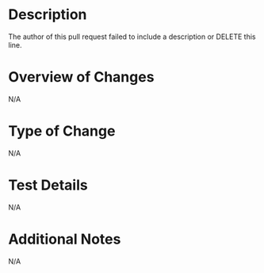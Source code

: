 # Description
<!-- Include a summary of the change and which issue is fixed. Also include relevant motivation and context. List any dependencies that are required for this change. -->

The author of this pull request failed to include a description or DELETE this line.

# Overview of Changes
<!-- Please include a bulleted list of changes here -->

N/A

# Type of Change
<!-- Please include the options below which are relevant. -->
<!--
- [ ] New feature
- [ ] Bug fix
- [ ] Refactor/Technical Debt
- [ ] Documentation Update
- [ ] Test case change
- [ ] This change requires a documentation update
- [ ] Other
-->

N/A

# Test Details
<!-- Please describe the tests that you ran to verify your changes. Provide instructions so we can reproduce. Please also list any relevant details for your test configuration. -->

N/A

# Additional Notes
<!-- Please add any additional notes regarding this pull request here. -->

N/A
